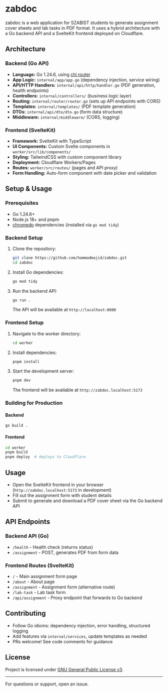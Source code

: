 # zabdoc

zabdoc is a web application for SZABIST students to generate assignment cover sheets and lab tasks in PDF format. It uses a hybrid architecture with a Go backend API and a SvelteKit frontend deployed on Cloudflare.

## Architecture

### Backend (Go API)

- **Language:** Go 1.24.6, using [chi router](https://github.com/go-chi/chi)
- **App Logic:** `internal/app/app.go` (dependency injection, service wiring)
- **API/HTTP Handlers:** `internal/api/http/handler.go` (PDF generation, health endpoints)
- **Controllers:** `internal/controllers/` (business logic layer)
- **Routing:** `internal/router/router.go` (sets up API endpoints with CORS)
- **Templates:** `internal/templates/` (PDF template generation)
- **DTOs:** `internal/api/dto/dto.go` (form data structure)
- **Middleware:** `internal/middleware/` (CORS, logging)

### Frontend (SvelteKit)

- **Framework:** SvelteKit with TypeScript
- **UI Components:** Custom Svelte components in `worker/src/lib/components/`
- **Styling:** TailwindCSS with custom component library
- **Deployment:** Cloudflare Workers/Pages
- **Routes:** `worker/src/routes/` (pages and API proxy)
- **Form Handling:** Auto-form component with date picker and validation

## Setup & Usage

### Prerequisites

- Go 1.24.6+
- Node.js 18+ and pnpm
- [chromedp](https://github.com/chromedp/chromedp) dependencies (installed via `go mod tidy`)

### Backend Setup

1. Clone the repository:

   ```sh
   git clone https://github.com/hammadmajid/zabdoc.git
   cd zabdoc
   ```

2. Install Go dependencies:

   ```sh
   go mod tidy
   ```

3. Run the backend API:

   ```sh
   go run .
   ```

   The API will be available at `http://localhost:8080`

### Frontend Setup

1. Navigate to the worker directory:

   ```sh
   cd worker
   ```

2. Install dependencies:

   ```sh
   pnpm install
   ```

3. Start the development server:

   ```sh
   pnpm dev
   ```

   The frontend will be available at `http://zabdoc.localhost:5173`

### Building for Production

#### Backend

```sh
go build .
```

#### Frontend

```sh
cd worker
pnpm build
pnpm deploy  # deploys to Cloudflare
```

## Usage

- Open the SvelteKit frontend in your browser (`http://zabdoc.localhost:5173` in development)
- Fill out the assignment form with student details
- Submit to generate and download a PDF cover sheet via the Go backend API

## API Endpoints

### Backend API (Go)

- `/health` - Health check (returns status)
- `/assignment` - POST, generates PDF from form data

### Frontend Routes (SvelteKit)

- `/` - Main assignment form page
- `/about` - About page
- `/assignment` - Assignment form (alternative route)
- `/lab-task` - Lab task form
- `/api/assignment` - Proxy endpoint that forwards to Go backend

## Contributing

- Follow Go idioms: dependency injection, error handling, structured logging
- Add features via `internal/services`, update templates as needed
- PRs welcome! See code comments for guidance

## License

Project is licensed under [GNU General Public License v3](https://www.gnu.org/licenses/gpl-3.0.html).

---

For questions or support, open an issue.
